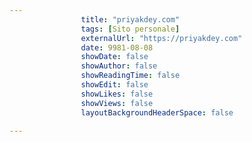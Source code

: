 ---
                title: "priyakdey.com"
                tags: [Sito personale]
                externalUrl: "https://priyakdey.com"
                date: 9981-08-08
                showDate: false
                showAuthor: false
                showReadingTime: false
                showEdit: false
                showLikes: false
                showViews: false
                layoutBackgroundHeaderSpace: false
                ---

